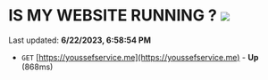 # IS MY WEBSITE RUNNING ? [![](https://img.shields.io/static/v1?label=Sponsor&message=%E2%9D%A4&logo=GitHub&color=%23fe8e86)](https://github.com/sponsors/<username>)

Last updated: **6/22/2023, 6:58:54 PM**

- `GET` [https://youssefservice.me](https://youssefservice.me) - **Up** (868ms)
